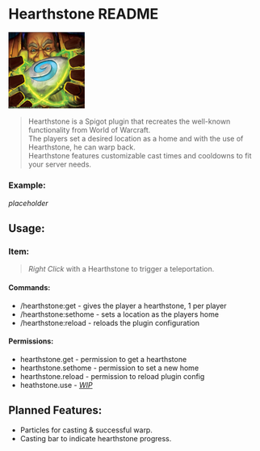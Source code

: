 Hearthstone README
===

<img src="images/hearthstone-artwork.png" alt="hearthstone artwork" style="width: 30%">

> <p>Hearthstone is a Spigot plugin that recreates the well-known functionality from World of Warcraft.<br>
> The players set a desired location as a home and with the use of
> Hearthstone, he can warp back.<br>
> Hearthstone features customizable cast times and cooldowns to fit your server needs.</p> 

### Example:
<i>placeholder</i>

## Usage:

### Item:
> *Right Click* with a Hearthstone to trigger a teleportation.

#### Commands:
- /hearthstone:get - gives the player a hearthstone, 1 per player<br>
- /hearthstone:sethome - sets a location as the players home<br>
- /hearthstone:reload - reloads the plugin configuration<br>

#### Permissions:
- hearthstone.get - permission to get a hearthstone
- hearthstone.sethome - permission to set a new home
- hearthstone.reload - permission to reload plugin config
- heathstone.use - <i><u>WIP</u></i>

## Planned Features:
- Particles for casting & successful warp.
- Casting bar to indicate hearthstone progress.
